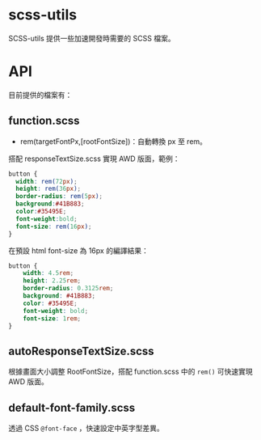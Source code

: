 # scss-utils
SCSS-utils 提供一些加速開發時需要的 SCSS 檔案。

# API
目前提供的檔案有：

## function.scss
- rem(targetFontPx,[rootFontSize])：自動轉換 px 至 rem。

搭配 responseTextSize.scss 實現 AWD 版面，範例：
```scss
button {
  width: rem(72px);
  height: rem(36px);
  border-radius: rem(5px);
  background:#41B883;
  color:#35495E;
  font-weight:bold;
  font-size: rem(16px);
}
```
在預設 html font-size 為 16px 的編譯結果：
```css
button {
    width: 4.5rem;
    height: 2.25rem;
    border-radius: 0.3125rem;
    background: #41B883;
    color: #35495E;
    font-weight: bold;
    font-size: 1rem;
}
```


## autoResponseTextSize.scss
根據畫面大小調整 RootFontSize，搭配 function.scss 中的 `rem()` 可快速實現 AWD 版面。

## default-font-family.scss
透過 CSS `@font-face` ，快速設定中英字型差異。

